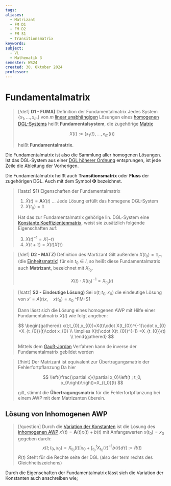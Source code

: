 ```yaml
---
tags: 
aliases:
  - Matrizant
  - FM D1
  - FM D2
  - FM S1
  - Transitionsmatrix
keywords: 
subject:
  - VL
  - Mathematik 3
semester: WS24
created: 30. Oktober 2024
professor:
---
```

 

# Fundamentalmatrix

> [!def] **D1 - FUMA)** Definition der Fundamentalmatrix
> Jedes System $\left\{x_1, \ldots, x_m\right\}$ von $m$ [linear unabhängigen](Algebra/Lineare%20Abhängigkeit.md) Lösungen eines [homogenen DGL-Systems](Lineare%20DGL-Systeme%201.%20Ordnung.md#^AWP1-2) heißt **Fundamentalsystem**, die zugehörige [Matrix](Algebra/Matrix.md)
> 
> $$
> X(t):=\left(x_1(t), \ldots, x_m(t)\right)
> $$
> 
> heißt **Fundamentalmatrix**.

Die Fundamentalmatrix ist also die Sammlung aller homogenen Lösungen. Ist das DGL-System aus einer [DGL höherer Ordnung](Lineare%20DGL%20n-ter%20Ordnung.md) entsprungen, ist jede Zeile die Ableitung der Vorherigen.

Die Fundamentalmatrix heißt auch **Transitionsmatrix** oder **Fluss** der zugehörigen DGL. Auch mit dem Symbol $\mathbf{\Phi}$ bezeichnet.


> [!satz] **S1)** Eigenschaften der Fundamentalmatrix
> 
> 1. $\dot{X}(t)=\mathbf{A}X(t)$ ... Jede Lösung erfüllt das homegene DGL-System
> 2. $X(t_{0}) = \mathbb{1}$
> 
> Hat das zur Fundamentalmatrix gehörige lin. DGL-System eine [Konstante Koeffizientenmatrix](Lineare%20DGL-Systeme%201.%20Ordung%20mit%20konstanten%20Koeffizienten.md), weist sie zusätzlich folgende Eigenschaften auf:
> 
> 3. $X(t)^{-1}=X(-t)$
> 4. $X(t+\tau) = X(t)X(\tau)$


> [!def] **D2 - MATZ)** Definition des Martizant
> Gilt außerdem $X\left(t_0\right)=\mathbb{1}_m$ (die [Einheitsmatrix](Algebra/Einheitsmatrix.md)) für ein $t_0 \in I$, so heißt diese Fundamentalmatrix auch **Matrizant**, bezeichnet mit $X_{t_0}$.
> 
>  $$X(t)\cdot X(t_{0})^{-1}=X_{t_{0}}(t)$$

> [!satz] **S2 - Eindeutige Lösung)** Sei $x(t;t_{0};x_{0})$ die eindeutige Lösung von $x'=A(t)x,\quad x(t_{0}) = x_{0}$ ^FM-S1
> 
> Dann lässt sich die Lösung eines homogenen AWP mit Hilfe einer Fundamentalmatrix $X(t)$ wie folgt angeben:
> 
> $$
> \begin{gathered}
> x(t;t_{0},x_{0})=X(t)\cdot X(t_{0})^{-1}\cdot x_{0} =X_{t_{0}}(t)\cdot x_{0} \\ \implies X(t)\cdot X(t_{0})^{-1} =X_{t_{0}}(t) \\
> \end{gathered}
> $$
> 
> 
> Mittels dem [Gauß-Jordan](Algebra/Gauß-Jordan-Verfahren.md) Verfahren kann de inverse der Fundamentalmatrix gebildet werden
> 


> [!hint] Der Matrizant ist equivalent zur Übertragungsmatrix der Fehlerfortpflanzung
> Da hier
> 
> $$
> \left(\frac{\partial x}{\partial x_0}\left(t ; t_0, x_0\right)\right)=X_{t_0}(t)
> $$
> 
> gilt, stimmt die **Übertragungsmatrix** für die Fehlerfortpflanzung bei einem AWP mit dem Matrizanten überein.

## Lösung von Inhomogenen AWP

> [!question] Durch die [Variation der Konstanten](Analysis/Variation%20der%20Konstanten.md) ist die Lösung des [inhomogenen AWP](Lineare%20DGL-Systeme%201.%20Ordnung.md#^AWP1-1) $x'(t)=\mathbf{A}(t)x(t)+b(t)$ mit Anfangswerten $x(t_{0})=x_{0}$ gegeben durch: 
> $$x\left(t ; t_0, x_0\right)=X_{t_0}(t)\left[x_0+\int_{t_0}^t X_{t_0}(\tau)^{-1} b(\tau) d \tau\right]:=R(t)$$
> $R(t)$ Steht für die Rechte seite der DGL (also der term rechts des Gleichheitszeichens)

Durch die Eigenschaften der Fundamentalmatrix lässt sich die Variation der Konstanten auch anschreiben wie;


